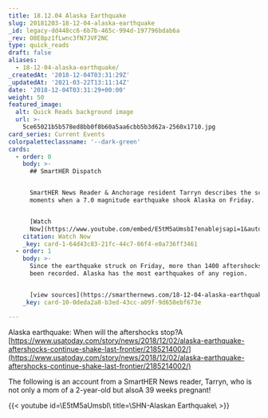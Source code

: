 ```yaml
---
title: 18.12.04 Alaska Earthquake
slug: 20181203-18-12-04-alaska-earthquake
_id: legacy-dd448cc6-6b7b-465c-994d-197796bdab6a
_rev: O8E8pz1fLwnc3fN7JVF2NC
type: quick_reads
draft: false
aliases:
  - 18-12-04-alaska-earthquake/
_createdAt: '2018-12-04T03:31:29Z'
_updatedAt: '2021-03-22T13:11:14Z'
date: '2018-12-04T03:31:29+00:00'
weight: 50
featured_image:
  alt: Quick Reads background image
  url: >-
    5ce65021b5b578ed8bb0f8b60a5aa6cbb5b3d62a-2560x1710.jpg
card_series: Current Events
colorpaletteclassname: '--dark-green'
cards:
  - order: 0
    body: >-
      ## SmartHER Dispatch


      SmartHER News Reader & Anchorage resident Tarryn describes the scary
      moments when a 7.0 magnitude earthquake shook Alaska on Friday.


      [Watch
      Now](https://www.youtube.com/embed/E5tM5aUmsbI?enablejsapi=1&autoplay=1&rel=0)
    citation: Watch Now
    _key: card-1-64d43c83-21fc-44c7-86f4-e0a736ff3461
  - order: 1
    body: >-
      Since the earthquake struck on Friday, more than 1400 aftershocks have
      been recorded. Alaska has the most earthquakes of any region.


      [view sources](https://smarthernews.com/18-12-04-alaska-earthquake/)
    _key: card-10-0deda2a8-b3ed-43cc-a09f-9d658ebf673e

---
```

Alaska earthquake: When will the aftershocks stop?A [https://www.usatoday.com/story/news/2018/12/02/alaska-earthquake-aftershocks-continue-shake-last-frontier/2185214002/](https://www.usatoday.com/story/news/2018/12/02/alaska-earthquake-aftershocks-continue-shake-last-frontier/2185214002/)

The following is an account from a SmartHER News reader, Tarryn, who is not only a mom of a 2-year-old but alsoA 39 weeks pregnant!

{{< youtube id=\E5tM5aUmsbI\ title=\SHN-Alaskan Earthquake\ >}}